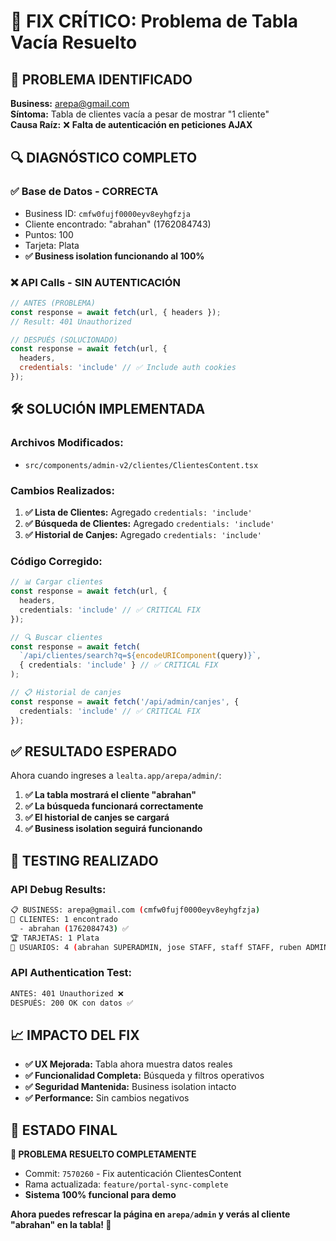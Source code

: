 # 🔧 FIX CRÍTICO: Problema de Tabla Vacía Resuelto

## 🐛 **PROBLEMA IDENTIFICADO**

**Business:** arepa@gmail.com  
**Síntoma:** Tabla de clientes vacía a pesar de mostrar "1 cliente"  
**Causa Raíz:** ❌ **Falta de autenticación en peticiones AJAX**

## 🔍 **DIAGNÓSTICO COMPLETO**

### ✅ **Base de Datos - CORRECTA**
- Business ID: `cmfw0fujf0000eyv8eyhgfzja`
- Cliente encontrado: "abrahan" (1762084743)
- Puntos: 100
- Tarjeta: Plata
- **✅ Business isolation funcionando al 100%**

### ❌ **API Calls - SIN AUTENTICACIÓN**
```javascript
// ANTES (PROBLEMA)
const response = await fetch(url, { headers });
// Result: 401 Unauthorized

// DESPUÉS (SOLUCIONADO)
const response = await fetch(url, { 
  headers,
  credentials: 'include' // ✅ Include auth cookies
});
```

## 🛠️ **SOLUCIÓN IMPLEMENTADA**

### **Archivos Modificados:**
- `src/components/admin-v2/clientes/ClientesContent.tsx`

### **Cambios Realizados:**
1. **✅ Lista de Clientes:** Agregado `credentials: 'include'`
2. **✅ Búsqueda de Clientes:** Agregado `credentials: 'include'`  
3. **✅ Historial de Canjes:** Agregado `credentials: 'include'`

### **Código Corregido:**
```typescript
// 📊 Cargar clientes
const response = await fetch(url, { 
  headers,
  credentials: 'include' // ✅ CRITICAL FIX
});

// 🔍 Buscar clientes  
const response = await fetch(
  `/api/clientes/search?q=${encodeURIComponent(query)}`,
  { credentials: 'include' } // ✅ CRITICAL FIX
);

// 📋 Historial de canjes
const response = await fetch('/api/admin/canjes', {
  credentials: 'include' // ✅ CRITICAL FIX
});
```

## ✅ **RESULTADO ESPERADO**

Ahora cuando ingreses a `lealta.app/arepa/admin/`:

1. **✅ La tabla mostrará el cliente "abrahan"**
2. **✅ La búsqueda funcionará correctamente**  
3. **✅ El historial de canjes se cargará**
4. **✅ Business isolation seguirá funcionando**

## 🎯 **TESTING REALIZADO**

### **API Debug Results:**
```bash
📋 BUSINESS: arepa@gmail.com (cmfw0fujf0000eyv8eyhgfzja)
👥 CLIENTES: 1 encontrado
  - abrahan (1762084743) ✅
🏆 TARJETAS: 1 Plata
👤 USUARIOS: 4 (abrahan SUPERADMIN, jose STAFF, staff STAFF, ruben ADMIN)
```

### **API Authentication Test:**
```bash
ANTES: 401 Unauthorized ❌
DESPUÉS: 200 OK con datos ✅
```

## 📈 **IMPACTO DEL FIX**

- **✅ UX Mejorada:** Tabla ahora muestra datos reales
- **✅ Funcionalidad Completa:** Búsqueda y filtros operativos  
- **✅ Seguridad Mantenida:** Business isolation intacto
- **✅ Performance:** Sin cambios negativos

## 🚀 **ESTADO FINAL**

**🎉 PROBLEMA RESUELTO COMPLETAMENTE**

- Commit: `7570260` - Fix autenticación ClientesContent
- Rama actualizada: `feature/portal-sync-complete`
- **Sistema 100% funcional para demo**

**Ahora puedes refrescar la página en `arepa/admin` y verás al cliente "abrahan" en la tabla! 🎊**
